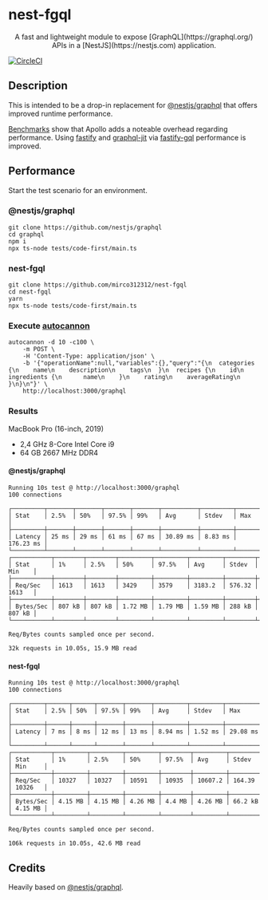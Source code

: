 nest-fgql
=========

<p align="center">A fast and lightweight module to expose [GraphQL](https://graphql.org/)  APIs in a [NestJS](https://nestjs.com) application.</p>

<a href="https://circleci.com/gh/nestjs/nest" target="_blank"><img src="https://img.shields.io/circleci/build/github/nestjs/nest/master" alt="CircleCI" /></a>

## Description

This is intended to be a drop-in replacement for [@nestjs/graphql](https://github.com/nestjs/graphql) that offers improved runtime performance.

[Benchmarks](https://github.com/benawad/node-graphql-benchmarks) show that Apollo adds a noteable overhead regarding performance. Using [fastify](https://github.com/fastify/fastify) and [graphql-jit](https://github.com/zalando-incubator/graphql-jit) via [fastify-gql](https://github.com/mcollina/fastify-gql) performance is improved.

## Performance

Start the test scenario for an environment.

### @nestjs/graphql

```
git clone https://github.com/nestjs/graphql
cd graphql
npm i
npx ts-node tests/code-first/main.ts
```

### nest-fgql

```
git clone https://github.com/mirco312312/nest-fgql
cd nest-fgql
yarn
npx ts-node tests/code-first/main.ts
```

### Execute [autocannon](https://github.com/mcollina/autocannon)

```
autocannon -d 10 -c100 \
    -m POST \
    -H 'Content-Type: application/json' \
    -b '{"operationName":null,"variables":{},"query":"{\n  categories {\n    name\n    description\n    tags\n  }\n  recipes {\n    id\n    ingredients {\n      name\n    }\n    rating\n    averageRating\n  }\n}\n"}' \
    http://localhost:3000/graphql
```

### Results

MacBook Pro (16-inch, 2019)

* 2,4 GHz 8-Core Intel Core i9
* 64 GB 2667 MHz DDR4


#### @nestjs/graphql

```
Running 10s test @ http://localhost:3000/graphql
100 connections

┌─────────┬───────┬───────┬───────┬───────┬──────────┬─────────┬───────────┐
│ Stat    │ 2.5%  │ 50%   │ 97.5% │ 99%   │ Avg      │ Stdev   │ Max       │
├─────────┼───────┼───────┼───────┼───────┼──────────┼─────────┼───────────┤
│ Latency │ 25 ms │ 29 ms │ 61 ms │ 67 ms │ 30.89 ms │ 8.83 ms │ 176.23 ms │
└─────────┴───────┴───────┴───────┴───────┴──────────┴─────────┴───────────┘
┌───────────┬────────┬────────┬─────────┬─────────┬─────────┬────────┬────────┐
│ Stat      │ 1%     │ 2.5%   │ 50%     │ 97.5%   │ Avg     │ Stdev  │ Min    │
├───────────┼────────┼────────┼─────────┼─────────┼─────────┼────────┼────────┤
│ Req/Sec   │ 1613   │ 1613   │ 3429    │ 3579    │ 3183.2  │ 576.32 │ 1613   │
├───────────┼────────┼────────┼─────────┼─────────┼─────────┼────────┼────────┤
│ Bytes/Sec │ 807 kB │ 807 kB │ 1.72 MB │ 1.79 MB │ 1.59 MB │ 288 kB │ 807 kB │
└───────────┴────────┴────────┴─────────┴─────────┴─────────┴────────┴────────┘

Req/Bytes counts sampled once per second.

32k requests in 10.05s, 15.9 MB read
```

#### nest-fgql

```
Running 10s test @ http://localhost:3000/graphql
100 connections

┌─────────┬──────┬──────┬───────┬───────┬─────────┬─────────┬──────────┐
│ Stat    │ 2.5% │ 50%  │ 97.5% │ 99%   │ Avg     │ Stdev   │ Max      │
├─────────┼──────┼──────┼───────┼───────┼─────────┼─────────┼──────────┤
│ Latency │ 7 ms │ 8 ms │ 12 ms │ 13 ms │ 8.94 ms │ 1.52 ms │ 29.08 ms │
└─────────┴──────┴──────┴───────┴───────┴─────────┴─────────┴──────────┘
┌───────────┬─────────┬─────────┬─────────┬────────┬─────────┬─────────┬─────────┐
│ Stat      │ 1%      │ 2.5%    │ 50%     │ 97.5%  │ Avg     │ Stdev   │ Min     │
├───────────┼─────────┼─────────┼─────────┼────────┼─────────┼─────────┼─────────┤
│ Req/Sec   │ 10327   │ 10327   │ 10591   │ 10935  │ 10607.2 │ 164.39  │ 10326   │
├───────────┼─────────┼─────────┼─────────┼────────┼─────────┼─────────┼─────────┤
│ Bytes/Sec │ 4.15 MB │ 4.15 MB │ 4.26 MB │ 4.4 MB │ 4.26 MB │ 66.2 kB │ 4.15 MB │
└───────────┴─────────┴─────────┴─────────┴────────┴─────────┴─────────┴─────────┘

Req/Bytes counts sampled once per second.

106k requests in 10.05s, 42.6 MB read
```

## Credits

Heavily based on [@nestjs/graphql](https://github.com/nestjs/graphql).